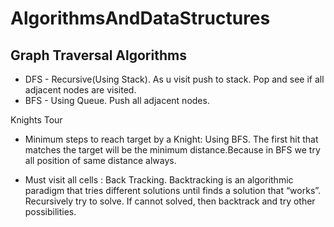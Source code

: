 # AlgorithmsAndDataStructures



## Graph Traversal Algorithms

* DFS - Recursive(Using Stack). As u visit push to stack. Pop and see if all adjacent nodes are visited.
* BFS - Using Queue. Push all adjacent nodes.


Knights Tour

* Minimum steps to reach target by a Knight: Using BFS. The first hit that matches the target will be the minimum distance.Because in BFS we try all position of same distance always.

* Must visit all cells : Back Tracking. Backtracking is an algorithmic paradigm that tries different solutions until finds a solution that “works”. Recursively try to solve. If cannot solved, then backtrack and try other possibilities.
